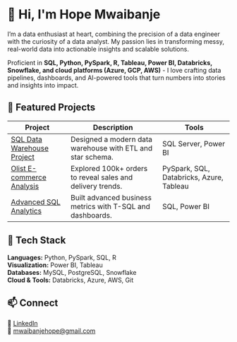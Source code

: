
# 👋 Hi, I'm Hope Mwaibanje

I’m a data enthusiast at heart, combining the precision of a data engineer with the curiosity of a data analyst. My passion lies in transforming messy, real-world data into actionable insights and scalable solutions.

Proficient in **SQL, Python, PySpark, R, Tableau, Power BI, Databricks, Snowflake, and cloud platforms (Azure, GCP, AWS)** - I love crafting data pipelines, dashboards, and AI-powered tools that turn numbers into stories and insights into impact.

## 🚀 Featured Projects
| Project | Description | Tools |
|----------|--------------|--------|
| [SQL Data Warehouse Project](https://github.com/hopecosmas/sql_data_warehouse_project) | Designed a modern data warehouse with ETL and star schema. | SQL Server, Power BI |
| [Olist E-commerce Analysis](https://github.com/hopecosmas/Project---Brazilian-Olist-Ecommerce) | Explored 100k+ orders to reveal sales and delivery trends. | PySpark, SQL, Databricks, Azure, Tableau |
| [Advanced SQL Analytics](https://github.com/hopecosmas/sql-ecommerce-advanced-analytics) | Built advanced business metrics with T-SQL and dashboards. | SQL, Power BI |

## 🧰 Tech Stack
**Languages:** Python, PySpark, SQL, R  
**Visualization:** Power BI, Tableau  
**Databases:** MySQL, PostgreSQL, Snowflake  
**Cloud & Tools:** Databricks, Azure, AWS, Git  

## 📫 Connect 
💼 [LinkedIn](https://linkedin.com/in/hope-mwaibanje)  
📧 mwaibanjehope@gmail.com
